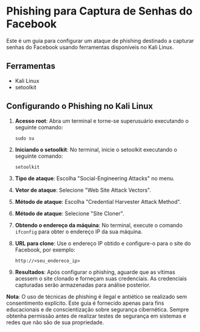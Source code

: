 # Phishing para Captura de Senhas do Facebook

Este é um guia para configurar um ataque de phishing destinado a capturar senhas do Facebook usando ferramentas disponíveis no Kali Linux.

## Ferramentas

- Kali Linux
- setoolkit

## Configurando o Phishing no Kali Linux

1. **Acesso root**: Abra um terminal e torne-se superusuário executando o seguinte comando:
    ```
    sudo su
    ```

2. **Iniciando o setoolkit**: No terminal, inicie o setoolkit executando o seguinte comando:
    ```
    setoolkit
    ```

3. **Tipo de ataque**: Escolha "Social-Engineering Attacks" no menu.

4. **Vetor de ataque**: Selecione "Web Site Attack Vectors".

5. **Método de ataque**: Escolha "Credential Harvester Attack Method".

6. **Método de ataque**: Selecione "Site Cloner".

7. **Obtendo o endereço da máquina**: No terminal, execute o comando `ifconfig` para obter o endereço IP da sua máquina.

8. **URL para clone**: Use o endereço IP obtido e configure-o para o site do Facebook, por exemplo:
    ```
    http://<seu_endereco_ip>
    ```

9. **Resultados**: Após configurar o phishing, aguarde que as vítimas acessem o site clonado e forneçam suas credenciais. As credenciais capturadas serão armazenadas para análise posterior.

**Nota**: O uso de técnicas de phishing é ilegal e antiético se realizado sem consentimento explícito. Este guia é fornecido apenas para fins educacionais e de conscientização sobre segurança cibernética. Sempre obtenha permissão antes de realizar testes de segurança em sistemas e redes que não são de sua propriedade.
